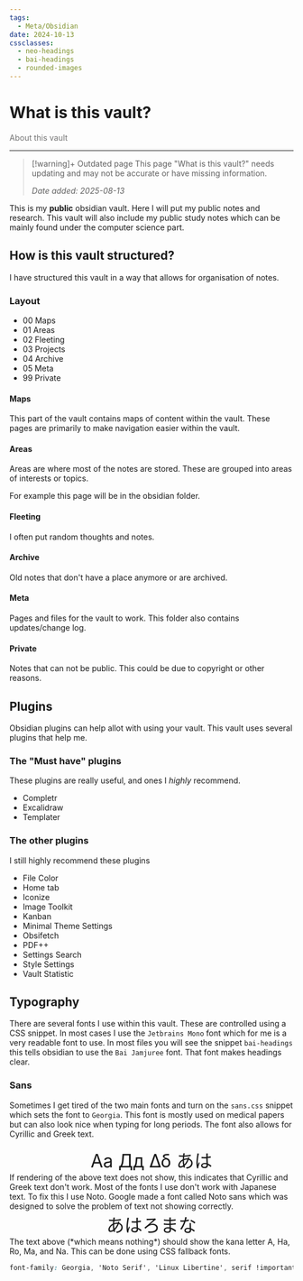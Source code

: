 ```yaml
---
tags:
  - Meta/Obsidian
date: 2024-10-13
cssclasses:
  - neo-headings
  - bai-headings
  - rounded-images
---
```

# What is this vault?
<p class="text-center" style="margin:0;opacity:0.6;">About this vault</p>

***
>[!warning]+ Outdated page
> This page "What is this vault?" needs updating and may not be accurate or have missing information.
> 
> *Date added: 2025-08-13*

This is my **public** obsidian vault. Here I will put my public notes and research. This vault will also include my public study notes which can be mainly found under the computer science part.
## How is this vault structured?
I have structured this vault in a way that allows for organisation of notes.
### Layout 
- 00 Maps
- 01 Areas
- 02 Fleeting
- 03 Projects 
- 04 Archive
- 05 Meta
- 99 Private
#### Maps
This part of the vault contains maps of content within the vault. These pages are primarily to make navigation easier within the vault.
#### Areas
Areas are where most of the notes are stored. These are grouped into areas of interests or topics.

For example this page will be in the obsidian folder.
#### Fleeting
I often put random thoughts and notes.
#### Archive
Old notes that don't have a place anymore or are archived.
#### Meta
Pages and files for the vault to work. This folder also contains updates/change log. 
#### Private
Notes that can not be public. This could be due to copyright or other reasons.
## Plugins
Obsidian plugins can help allot with using your vault. This vault uses several plugins that help me. 
### The "Must have" plugins
These plugins are really useful, and ones I *highly* recommend.
- Completr
- Excalidraw
- Templater
### The other plugins
 I still highly recommend these plugins
- File Color
- Home tab
- Iconize
- Image Toolkit
- Kanban
- Minimal Theme Settings 
- Obsifetch
- PDF++
- Settings Search
- Style Settings
- Vault Statistic
## Typography
There are several fonts I use within this vault. These are controlled using a CSS snippet. In most cases I use the `Jetbrains Mono` font which for me is a very readable font to use. In most files you will see the snippet `bai-headings` this tells obsidian to use the `Bai Jamjuree` font. That font makes headings clear. 
### Sans
Sometimes I get tired of the two main fonts and turn on the `sans.css` snippet which sets the font to `Georgia`. This font is mostly used on medical papers but can also look nice when typing for long periods. The font also allows for Cyrillic and Greek text. 
<p style="font-size:xx-large;text-align:center;margin:0;"><span>Aa</span> <span>Дд</span> <span>Δδ</span> <span>あは</span></p>
 If rendering of the above text does not show, this indicates that Cyrillic and Greek text don't work. Most of the fonts I use don't work with Japanese text. To fix this I use Noto. Google made a font called Noto sans which was designed to solve the problem of text not showing correctly.
 <p style="font-size:xx-large;text-align:center;margin:0;"><span>あはろまな</span></p>
The text above (*which means nothing*) should show the kana letter A, Ha, Ro, Ma, and Na.  This can be done using CSS fallback fonts.

```css
font-family: Georgia, 'Noto Serif', 'Linux Libertine', serif !important;
```